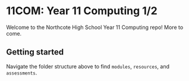 # 11COM: Year 11 Computing 1/2

Welcome to the Northcote High School Year 11 Computing repo! More to come.

## Getting started

Navigate the folder structure above to find `modules`, `resources`, and `assessments`.
